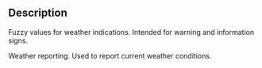 ## Description

Fuzzy values for weather indications. Intended for warning and information signs.

Weather reporting. Used to report current weather conditions. 
